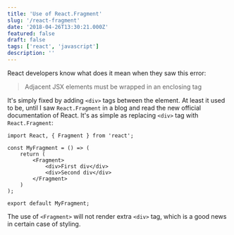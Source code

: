 ```yaml
---
title: 'Use of React.Fragment'
slug: '/react-fragment'
date: '2018-04-26T13:30:21.000Z'
featured: false
draft: false
tags: ['react', 'javascript']
description: ''
---
```


React developers know what does it mean when they saw this error:

> Adjacent JSX elements must be wrapped in an enclosing tag

It's simply fixed by adding `<div>` tags between the element. At least it used to be, until I saw `React.Fragment` in a blog and read the new official documentation of React. It's as simple as replacing `<div>` tag with `React.Fragment`:

```javacript
import React, { Fragment } from 'react';

const MyFragment = () => (
    return (
        <Fragment>
            <div>First div</div>
            <div>Second div</div>
        </Fragment>
    )
);

export default MyFragment;
```

The use of `<Fragment>` will not render extra `<div>` tag, which is a good news in certain case of styling.

